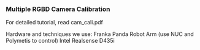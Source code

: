 ### Multiple RGBD Camera Calibration
For detailed tutorial, read cam_cali.pdf

Hardware and techniques we use:
Franka Panda Robot Arm (use NUC and Polymetis to control)
Intel Realsense D435i
